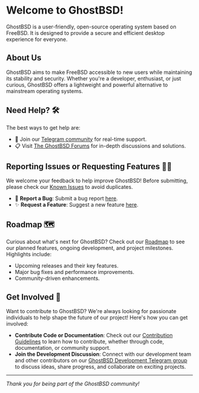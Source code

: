 # Welcome to GhostBSD!

GhostBSD is a user-friendly, open-source operating system based on FreeBSD. It is designed to provide a secure and efficient desktop experience for everyone.

## About Us
GhostBSD aims to make FreeBSD accessible to new users while maintaining its stability and security. Whether you're a developer, enthusiast, or just curious, GhostBSD offers a lightweight and powerful alternative to mainstream operating systems.

## Need Help? 🛠️
The best ways to get help are:
- 💬 Join our [Telegram community](https://t.me/ghostbsd) for real-time support.
- 📋 Visit [The GhostBSD Forums](https://forums.ghostbsd.org) for in-depth discussions and solutions.

## Reporting Issues or Requesting Features 🐛✨
We welcome your feedback to help improve GhostBSD! Before submitting, please check our [Known Issues](https://github.com/orgs/ghostbsd/projects/4/views/21) to avoid duplicates.

- 🐛 **Report a Bug**: Submit a bug report [here](https://github.com/ghostbsd/issues/issues/new?assignees=&labels=bug&template=bug_report.yaml).
- ✨ **Request a Feature**: Suggest a new feature [here](https://github.com/ghostbsd/issues/issues/new?assignees=&labels=feature&template=feature_request.yaml).

## Roadmap 🗺️
Curious about what's next for GhostBSD? Check out our [Roadmap](https://github.com/orgs/ghostbsd/projects/4) to see our planned features, ongoing development, and project milestones. Highlights include:
- Upcoming releases and their key features.
- Major bug fixes and performance improvements.
- Community-driven enhancements.

## Get Involved 🤝
Want to contribute to GhostBSD? We're always looking for passionate individuals to help shape the future of our project! Here's how you can get involved:
- **Contribute Code or Documentation**: Check out our [Contribution Guidelines]() to learn how to contribute, whether through code, documentation, or community support.
- **Join the Development Discussion**: Connect with our development team and other contributors on our [GhostBSD Development Telegram group](https://t.me/ghostbsd_dev) to discuss ideas, share progress, and collaborate on exciting projects.

---

*Thank you for being part of the GhostBSD community!*
